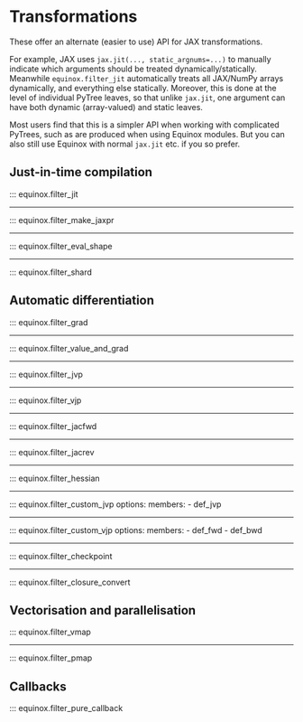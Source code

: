 # Transformations

These offer an alternate (easier to use) API for JAX transformations.

For example, JAX uses `jax.jit(..., static_argnums=...)` to manually indicate which arguments should be treated dynamically/statically. Meanwhile `equinox.filter_jit` automatically treats all JAX/NumPy arrays dynamically, and everything else statically. Moreover, this is done at the level of individual PyTree leaves, so that unlike `jax.jit`, one argument can have both dynamic (array-valued) and static leaves.

Most users find that this is a simpler API when working with complicated PyTrees, such as are produced when using Equinox modules. But you can also still use Equinox with normal `jax.jit` etc. if you so prefer.

## Just-in-time compilation

::: equinox.filter_jit

---

::: equinox.filter_make_jaxpr

---

::: equinox.filter_eval_shape

---

::: equinox.filter_shard

## Automatic differentiation

::: equinox.filter_grad

---

::: equinox.filter_value_and_grad

---

::: equinox.filter_jvp

---

::: equinox.filter_vjp

---

::: equinox.filter_jacfwd

---

::: equinox.filter_jacrev

---

::: equinox.filter_hessian

---

::: equinox.filter_custom_jvp
    options:
        members:
            - def_jvp

---

::: equinox.filter_custom_vjp
    options:
        members:
            - def_fwd
            - def_bwd

---

::: equinox.filter_checkpoint

---

::: equinox.filter_closure_convert

## Vectorisation and parallelisation

::: equinox.filter_vmap

---

::: equinox.filter_pmap

## Callbacks

::: equinox.filter_pure_callback
